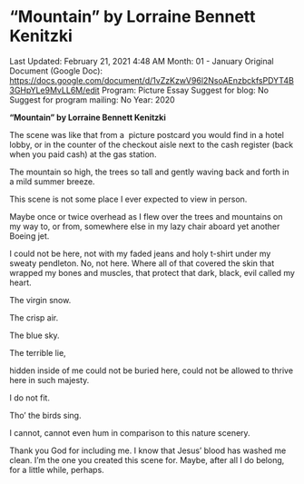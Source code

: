 # “Mountain” by Lorraine Bennett Kenitzki

Last Updated: February 21, 2021 4:48 AM
Month: 01 - January
Original Document (Google Doc): https://docs.google.com/document/d/1vZzKzwV96l2NsoAEnzbckfsPDYT4B3GHpYLe9MvLL6M/edit
Program: Picture Essay
Suggest for blog: No
Suggest for program mailing: No
Year: 2020

**“Mountain” by Lorraine Bennett Kenitzki**

The scene was like that from a  picture postcard you would find in a hotel lobby, or in the counter of the checkout aisle next to the cash register (back when you paid cash) at the gas station.

The mountain so high, the trees so tall and gently waving back and forth in a mild summer breeze.

This scene is not some place I ever expected to view in person.

Maybe once or twice overhead as I flew over the trees and mountains on my way to, or from, somewhere else in my lazy chair aboard yet another Boeing jet.

I could not be here, not with my faded jeans and holy t-shirt under my sweaty pendleton. No, not here. Where all of that covered the skin that wrapped my bones and muscles, that protect that dark, black, evil called my heart.

The virgin snow.

The crisp air.

The blue sky.

The terrible lie,

hidden inside of me could not be buried here, could not be allowed to thrive here in such majesty.

I do not fit.

Tho’ the birds sing.

I cannot, cannot even hum in comparison to this nature scenery.

Thank you God for including me. I know that Jesus’ blood has washed me clean. I’m the one you created this scene for. Maybe, after all I do belong, for a little while, perhaps.
